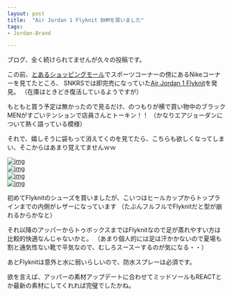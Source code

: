 ```yaml
---
layout: post
title:  "Air Jordan 1 Flyknit BHMを買いました"
tags:
- Jordan-Brand

---
```

ブログ、全く続けられてませんが久々の投稿です。

この前、[とあるショッピングモール](http://www.mec-markis.jp/mm/)でスポーツコーナーの傍にあるNikeコーナーを見てたところ、
SNKRSでは即完売になっていた[Air Jordan 1 Flyknit](https://www.nike.com/jp/launch/t/air-jordan-1-flyknit-bhm-2018)を発見。
（在庫はときどき復活しているようですが）


もともと買う予定は無かったので見るだけ、のつもりが横で買い物中のブラックMENがすごいテンションで店員さんとトーキン！！
（かなりエアジョーダンについて熱く語っている模様）

それで、嬉しそうに袋もって消えてくのを見てたら、こちらも欲しくなってしまい、そこからはあまり覚えてませんｗｗ


[![img](https://watarusuzuki.github.io/assets/images/myshoes/2018-02-03_22-03-23-211.JPG)][FlyknitBHM]  
[![img](https://watarusuzuki.github.io/assets/images/myshoes/2018-02-03_22-03-23-212.JPG)][FlyknitBHM]  
[![img](https://watarusuzuki.github.io/assets/images/myshoes/2018-02-03_22-03-23-215.JPG)][FlyknitBHM]  
[![img](https://watarusuzuki.github.io/assets/images/myshoes/2018-02-03_22-03-23-216.JPG)][FlyknitBHM]  

初めてFlyknitのシューズを買いましたが、こいつはヒールカップからトップラインまでの内側がレザーになっています
（たぶんフルフルでFlyknitだと型が崩れるからかなと）

それ以降のアッパーからトゥボックスまではFlyknitなので足が蒸れやすい方は比較的快適なんじゃないかと。
（あまり個人的には足は汗かかないので夏場も割と通気性ない靴で平気なので、むしろスースーするのが気になる・・）

あとFlyknitは意外と水に弱いらしいので、防水スプレーは必須です。

欲を言えば、アッパーの素材アップデートに合わせてミッドソールもREACTとか最新の素材にしてくれれば完璧でしたかね。

[FlyknitBHM]:https://www.nike.com/jp/launch/t/air-jordan-1-flyknit-bhm-2018
